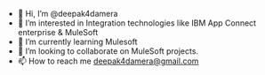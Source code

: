 - 👋 Hi, I’m @deepak4damera
- 👀 I’m interested in Integration technologies like IBM App Connect enterprise & MuleSoft
- 🌱 I’m currently learning Mulesoft
- 💞️ I’m looking to collaborate on MuleSoft projects.
- 📫 How to reach me deepak4damera@gmail.com

<!---
deepak4damera/deepak4damera is a ✨ special ✨ repository because its `README.md` (this file) appears on your GitHub profile.
You can click the Preview link to take a look at your changes.
--->
